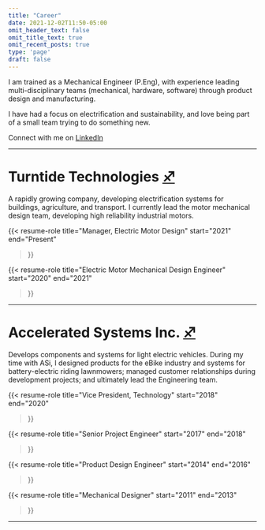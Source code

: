 ```yaml
---
title: "Career"
date: 2021-12-02T11:50-05:00
omit_header_text: false
omit_title_text: true
omit_recent_posts: true
type: 'page'
draft: false
---
```


I am trained as a Mechanical Engineer (P.Eng), with experience leading multi-disciplinary teams (mechanical, hardware, software) through product design and manufacturing.

I have had a focus on electrification and sustainability, and love being part of a small team trying to do something new.

Connect with me on [LinkedIn](https://www.linkedin.com/in/andrew-flemming/)

---

# Turntide Technologies [♐︎](http://turntide.com)

A rapidly growing company, developing electrification systems for buildings, agriculture, and transport. I currently lead the motor mechanical design team, developing high reliability industrial motors.

{{< resume-role	
	title="Manager, Electric Motor Design"
	start="2021"
	end="Present"
>}}

{{< resume-role	
	title="Electric Motor Mechanical Design Engineer"
	start="2020"
	end="2021"
>}}

---

# Accelerated Systems Inc. [♐︎](http://acceleratedsystems.com)

Develops components and systems for light electric vehicles. During my time with ASi, I designed products for the eBike industry and systems for battery-electric riding lawnmowers; managed customer relationships during development projects; and ultimately lead the Engineering team.

<!--#### Vice President, Technology #### -->

{{< resume-role	
	title="Vice President, Technology"
	start="2018"
	end="2020"
>}}
<!-- [Ariens]({{/*< ref "ariens-zero-turn" >*/}}) -->

{{< resume-role	
	title="Senior Project Engineer"
	start="2017"
	end="2018"
>}}
<!-- [MTD Tractors]({{/*< ref "mtd-tractors" >*/}}) -->


{{< resume-role	
	title="Product Design Engineer"
	start="2014"
	end="2016"
>}}
<!-- [Stella eBikes]({{/*< ref "stella-ebikes" >*/}}) -->


{{< resume-role	
	title="Mechanical Designer"
	start="2011"
	end="2013"
>}}

<!-- [MTD RZT]({{/*< ref "mtd-zero-turn" >*/}}) -->

---
<!--
# Conestoga College

{{< resume-role	
	title="Bachelor of Engineering—Mechanical Systems"
	start="2007"
	end="2011"
>}}

---
-->